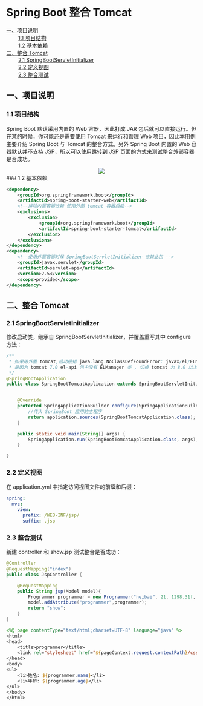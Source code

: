 # Spring Boot 整合 Tomcat
<nav>
<a href="#一项目说明">一、项目说明</a><br/>
&nbsp;&nbsp;&nbsp;&nbsp;&nbsp;&nbsp;&nbsp;&nbsp;<a href="#11-项目结构">1.1 项目结构</a><br/>
&nbsp;&nbsp;&nbsp;&nbsp;&nbsp;&nbsp;&nbsp;&nbsp;<a href="#12-基本依赖">1.2 基本依赖</a><br/>
<a href="#二整合-Tomcat">二、整合 Tomcat</a><br/>
&nbsp;&nbsp;&nbsp;&nbsp;&nbsp;&nbsp;&nbsp;&nbsp;<a href="#21-SpringBootServletInitializer">2.1 SpringBootServletInitializer</a><br/>
&nbsp;&nbsp;&nbsp;&nbsp;&nbsp;&nbsp;&nbsp;&nbsp;<a href="#22-定义视图">2.2 定义视图</a><br/>
&nbsp;&nbsp;&nbsp;&nbsp;&nbsp;&nbsp;&nbsp;&nbsp;<a href="#23-整合测试">2.3 整合测试</a><br/>
</nav>

## 一、项目说明

### 1.1 项目结构

Spring Boot 默认采用内置的 Web 容器，因此打成 JAR 包后就可以直接运行。但在某的时候，你可能还是需要使用 Tomcat 来运行和管理 Web 项目，因此本用例主要介绍 Spring Boot 与 Tomcat 的整合方式。另外 Spring Boot 内置的 Web 容器默认并不支持 JSP，所以可以使用跳转到 JSP 页面的方式来测试整合外部容器是否成功。

<div align="center"> <img src="https://github.com/heibaiying/spring-samples-for-all/blob/master/pictures/spring-boot-tomcat.png"/> </div>
### 1.2 基本依赖

```xml
<dependency>
    <groupId>org.springframework.boot</groupId>
    <artifactId>spring-boot-starter-web</artifactId>
    <!--排除内置容器依赖 使用外部 tomcat 容器启动-->
    <exclusions>
        <exclusion>
            <groupId>org.springframework.boot</groupId>
            <artifactId>spring-boot-starter-tomcat</artifactId>
        </exclusion>
    </exclusions>
</dependency>
<dependency>
    <!--使用外置容器时候 SpringBootServletInitializer 依赖此包 -->
    <groupId>javax.servlet</groupId>
    <artifactId>servlet-api</artifactId>
    <version>2.5</version>
    <scope>provided</scope>
</dependency>
```

## 二、整合 Tomcat

### 2.1 SpringBootServletInitializer

修改启动类，继承自 SpringBootServletInitializer，并覆盖重写其中 configure 方法：

```java
/**
 * 如果用外置 tomcat,启动报错 java.lang.NoClassDefFoundError: javax/el/ELManager
 * 是因为 tomcat 7.0 el-api 包中没有 ELManager 类 , 切换 tomcat 为 8.0 以上版本即可
 */
@SpringBootApplication
public class SpringBootTomcatApplication extends SpringBootServletInitializer {


    @Override
    protected SpringApplicationBuilder configure(SpringApplicationBuilder application) {
        //传入 SpringBoot 应用的主程序
        return application.sources(SpringBootTomcatApplication.class);
    }

    public static void main(String[] args) {
        SpringApplication.run(SpringBootTomcatApplication.class, args);
    }

}
```

### 2.2 定义视图

在 application.yml 中指定访问视图文件的前缀和后缀：

```yml
spring:
  mvc:
    view:
      prefix: /WEB-INF/jsp/
      suffix: .jsp
```

### 2.3 整合测试

新建 controller 和 show.jsp 测试整合是否成功：

```java
@Controller
@RequestMapping("index")
public class JspController {

    @RequestMapping
    public String jsp(Model model){
        Programmer programmer = new Programmer("heibai", 21, 1298.31f, LocalDate.now());
        model.addAttribute("programmer",programmer);
        return "show";
    }
}
```

```jsp
<%@ page contentType="text/html;charset=UTF-8" language="java" %>
<html>
<head>
    <title>programmer</title>
    <link rel="stylesheet" href="${pageContext.request.contextPath}/css/show.css">
</head>
<body>
<ul>
    <li>姓名: ${programmer.name}</li>
    <li>年龄: ${programmer.age}</li>
</ul>
</body>
</html>
```

